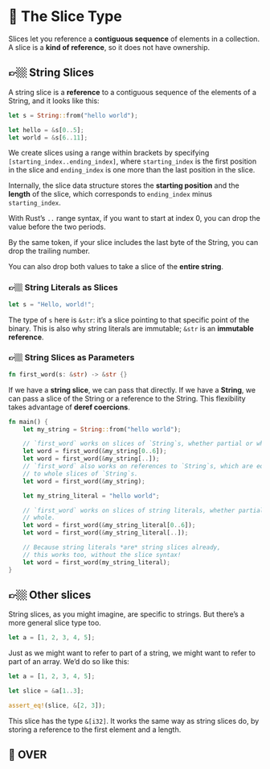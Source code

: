 # 🍕 The Slice Type

Slices let you reference a **contiguous sequence** of elements in a collection. A slice is a **kind of reference**, so it does not have ownership.

## 👉🏼 String Slices

A string slice is a **reference** to a contiguous sequence of the elements of a String, and it looks like this:

```rust
let s = String::from("hello world");

let hello = &s[0..5];
let world = &s[6..11];
```

We create slices using a range within brackets by specifying `[starting_index..ending_index]`, where `starting_index` is the first position in the slice and `ending_index` is one more than the last position in the slice. 

Internally, the slice data structure stores the **starting position** and the **length** of the slice, which corresponds to `ending_index` minus `starting_index`.

With Rust’s `..` range syntax, if you want to start at index 0, you can drop the value before the two periods.

By the same token, if your slice includes the last byte of the String, you can drop the trailing number.

You can also drop both values to take a slice of the **entire string**.

### 👉🏼 String Literals as Slices

```rust
let s = "Hello, world!";
```

The type of `s` here is `&str`: it’s a slice pointing to that specific point of the binary. This is also why string literals are immutable; `&str` is an **immutable reference**.

### 👉🏼 String Slices as Parameters

```rust
fn first_word(s: &str) -> &str {}
```

If we have a **string slice**, we can pass that directly. If we have a **String**, we can pass a slice of the String or a reference to the String. This flexibility takes advantage of **deref coercions**.

```rust
fn main() {
    let my_string = String::from("hello world");

    // `first_word` works on slices of `String`s, whether partial or whole.
    let word = first_word(&my_string[0..6]);
    let word = first_word(&my_string[..]);
    // `first_word` also works on references to `String`s, which are equivalent
    // to whole slices of `String`s.
    let word = first_word(&my_string);

    let my_string_literal = "hello world";

    // `first_word` works on slices of string literals, whether partial or
    // whole.
    let word = first_word(&my_string_literal[0..6]);
    let word = first_word(&my_string_literal[..]);

    // Because string literals *are* string slices already,
    // this works too, without the slice syntax!
    let word = first_word(my_string_literal);
}
```

## 👉🏼 Other slices

String slices, as you might imagine, are specific to strings. But there’s a more general slice type too.

```rust
let a = [1, 2, 3, 4, 5];
```

Just as we might want to refer to part of a string, we might want to refer to part of an array. We’d do so like this:

```rust
let a = [1, 2, 3, 4, 5];

let slice = &a[1..3];

assert_eq!(slice, &[2, 3]);
```

This slice has the type `&[i32]`. It works the same way as string slices do, by storing a reference to the first element and a length.

## 🥳 OVER